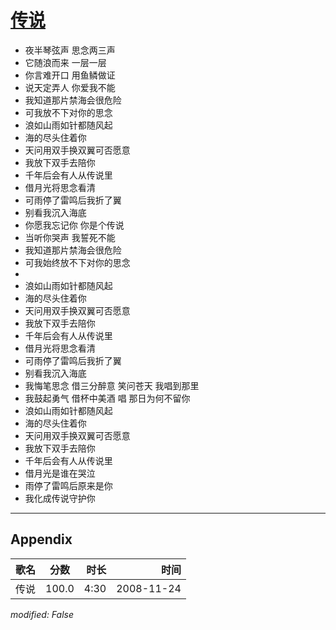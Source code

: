 # [传说](https://music.163.com/song?id=169198)

* 夜半琴弦声 思念两三声
* 它随浪而来 一层一层
* 你言难开口 用鱼鳞做证
* 说天定弄人 你爱我不能
* 我知道那片禁海会很危险
* 可我放不下对你的思念
* 浪如山雨如针都随风起
* 海的尽头住着你
* 天问用双手换双翼可否愿意
* 我放下双手去陪你
* 千年后会有人从传说里
* 借月光将思念看清
* 可雨停了雷鸣后我折了翼
* 别看我沉入海底
* 你愿我忘记你 你是个传说
* 当听你哭声 我誓死不能
* 我知道那片禁海会很危险
* 可我始终放不下对你的思念
* 
* 浪如山雨如针都随风起
* 海的尽头住着你
* 天问用双手换双翼可否愿意
* 我放下双手去陪你
* 千年后会有人从传说里
* 借月光将思念看清
* 可雨停了雷鸣后我折了翼
* 别看我沉入海底
* 我悔笔思念 借三分醉意 笑问苍天 我唱到那里
* 我鼓起勇气 借杯中美酒 唱 那日为何不留你
* 浪如山雨如针都随风起
* 海的尽头住着你
* 天问用双手换双翼可否愿意
* 我放下双手去陪你
* 千年后会有人从传说里
* 借月光是谁在哭泣
* 雨停了雷鸣后原来是你
* 我化成传说守护你


---

## Appendix

|歌名|分数|时长|时间|
|:---|:---:|---:|---:|
|传说|100.0|4:30|2008-11-24

*modified: False*